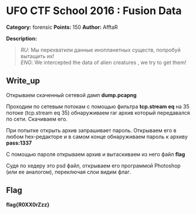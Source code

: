 # UFO CTF School 2016 : Fusion Data

**Category:** forensic **Points:** 150
**Author:** AfftaR 

**Description:**

> *RU*: Мы перехватили данные инопланетных существ, попробуй вытащить их!  
> *ENG*: We intercepted the data of alien creatures , we try to get them!

## Write_up

Открываем скаченный сетевой дамп **dump.pcapng**

Проходим по сетевым потокам с помощью фильтра **tcp.stream eq** на 35 потоке (tcp.stream eq 35) обнаруживаем rar архив который передавался по сети. Скачиваем его.

При попытке открыть архив запрашивает пароль. Открываем его в любом hex-редакторе и в самом конце обнаруживаем пароль к архиву **pass:1337**

С помощью пароля открываем архив и вытаскиваем из него файл **flag**

Судя по хедеру это psd файл, открываем его программой Photoshop (или ее аналогом), переключая слои видим флаг.

## Flag

**flag{R0XX0rZzz}**
